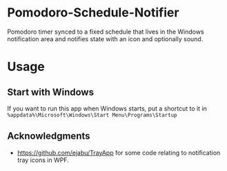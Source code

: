 # Pomodoro-Schedule-Notifier
Pomodoro timer synced to a fixed schedule that lives in the Windows notification area and notifies state with an icon and optionally sound.

# Usage

## Start with Windows
If you want to run this app when Windows starts, put a shortcut to it in `%appdata%\Microsoft\Windows\Start Menu\Programs\Startup`

## Acknowledgments
- https://github.com/ejabu/TrayApp for some code relating to notification tray icons in WPF.